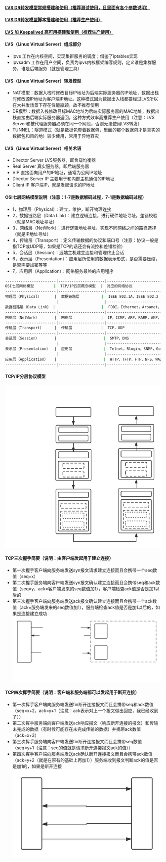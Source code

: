 #### [LVS DR转发模型常规搭建和使用（推荐测试使用，且里面有各个参数说明）][1]
#### [LVS DR转发模型脚本搭建和使用（推荐生产使用）][2]
#### [LVS 加 Keepalived 高可用搭建和使用（推荐生产使用）][3]

#### LVS（Linux Virtual Server）组成部分
 - Ipvs 工作在内核空间，实现集群服务的调度；借鉴了iptables实现
 - Ipvsadm 工作在用户空间，负责为ipvs内核框架编写规则，定义谁是集群服务，谁是后端服务（就是管理工具）
 
#### LVS（Linux Virtual Server）转发模型
 - NAT模型：数据入栈时修改目标IP地址为后端实际服务器的IP地址，数据出栈时修改源IP地址为客户端IP地址。这种模式因为数据出入栈都要经过LVS所以在大并发场景下存在性能瓶颈，故不推荐使用
 - DR模型：数据入栈修改目标MAC地址为后端实际服务器的MAC地址，数据出栈直接由后端实际服务器返回。这种方式效率高推荐生产使用（注意：LVS Server和被代理服务器必须在同一个网段，否则无法使用LVS转发）
 - TUNNEL：隧道模式（就是数据包套着数据包，里面的那个数据包才是真实的数据包和目的地）较少使用，常用于异地容灾
 
#### LVS（Linux Virtual Server）相关术语
 - Director Server LVS服务器，即负载均衡器
 - Real Server 真实服务器，即后端服务器
 - VIP 直接面向用户的IP地址，通常为公网IP地址
 - Director Server IP 主要用于和内部主机通信的IP地址
 - Client IP 客户端IP，就是发起请求的IP地址
 
#### OSI七层网络模型说明（注意：1-7是数据解码过程，7-1是数据编码过程）
 - 1，物理层（Physical）：建立，维护，断开物理连接
 - 2，数据链路层（Data Link）：建立逻辑连接，进行硬件地址寻址，差错校验（就是MAC地址寻址）
 - 3，网络层（NetWork）：进行逻辑地址寻址，实现不同网络之间的路径选择（就是IP地址寻址）
 - 4，传输层（Transport）：定义传输数据的协议和端口号（注意：协议一般是指TCP或UDP等，如果是TCP的话还会有流控和差错检验）
 - 5，会话层（Session）：远端主机建立连接和管理终止会话
 - 6，表示层（Presentation）：应用层所使用的数据表示形式，是否需要压缩，是否需要加密等等
 - 7，应用层（Application）：网络服务最终的应用程序
 ```bash
-----------------------|---------------------|------------------------------------------|
OSI七层网络模型         |  TCP/IP四层概念模型  |  对应的网络协议                           |
-----------------------|---------------------|------------------------------------------|
物理层（Physical）      |  数据链路层          |  IEEE 802.1A，IEEE 802.2 到 IEEE 802.11  |
                        |                     |------------------------------------------|
数据链路层（Data Link） |                     |  FDDI，Ethernet，Arpanet，PDN，SLIP，PPP  |
-----------------------|---------------------|------------------------------------------|
网络层（NetWork）       |  网络层             |  IP，ICMP，ARP，RARP，AKP，UUCP           |
-----------------------|---------------------|------------------------------------------|
传输层（Transport）     |  传输层             |  TCP，UDP                                |
-----------------------|---------------------|------------------------------------------|
会话层（Session）       |                     |  SMTP，DNS                               |
                        |                     |------------------------------------------| 
表示层（Presentation）  |  应用层              |  Telnet，Rlogin，SNMP，Gopher            |
                        |                     |------------------------------------------|
应用层（Application）   |                     |  HTTP，TFTP，FTP，NFS，WAIS，SMTP         |
-----------------------|---------------------|------------------------------------------|
 ```
#### TCP/IP分层协议模型
![object](https://github.com/firechiang/linux-test/blob/master/linux-test-lvs/image/tcp-ip.svg)
#### TCP三次握手简要（说明：由客户端发起用于建立连接）
 - 第一次握手客户端向服务端发送syn报文请求建立连接而且会携带一个seq数值（seq=x）
 - 第二次握手服务端向客户端发送syn报文确认建立连接而且会携带seq和ack数值（seq=y，ack=客户端发来的seq数值加1），客户端检查ack值是否是加1以后的
 - 第三次握手客户端向服务端发送ack报文确认建立连接而且会携带一个ack数值（ack=服务端发来的seq数值加1），服务端检查ack值是否是加1以后的，如果是连接建立成功
![object](https://github.com/firechiang/linux-test/blob/master/linux-test-lvs/image/tcp-shake.svg)
#### TCP四次挥手简要（说明：客户端和服务端都可以发起用于断开连接）
 - 第一次挥手客户端向服务端发送fin断开连接报文而且会携带seq和ack数值（seq=x+2，ack=y+1（注意：ack表示对上一个报文做出回应，我已经收到了））
 - 第二次挥手服务端向客户端发送ack响应报文（响应断开连接的报文）和传输未完成的数据（有时候可能存在未完成传输的数据）并携带ack数值（ack=x+3）
 - 第三次挥手服务端向客户端发送fin断开连接报文而且会携带seq数值（seq=y+1（注意：seq的值就是请求断开连接报文ack的值））
 - 第四次挥手客户端向服务端发送ack确认断开连接报文而且会携带ack数值（ack=y+2（就是在原有的基础上再加1））服务端收到报文判断ack的值是否是加1的，如果是断开连接
![object](https://github.com/firechiang/linux-test/blob/master/linux-test-lvs/image/tcp-wave.svg)


[1]: https://github.com/firechiang/linux-test/tree/master/linux-test-lvs/docs/ipvsadm-use.md
[2]: https://github.com/firechiang/linux-test/tree/master/linux-test-lvs/sh
[3]: https://github.com/firechiang/linux-test/tree/master/linux-test-lvs/docs/keepalived-ipvsadm-use.md
